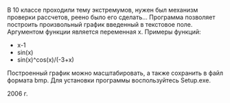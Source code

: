 В 10 классе проходили тему экстремумов, нужен был механизм проверки рассчетов, реено было его сделать...
Программа позволяет построить произвольный график введенный в текстовое поле. Аргументом функции является переменная х. Примеры функций:

- x-1
- sin(x)
- sin(x)^cos(x)/(-3+x)

Построенный график можно масштабировать, а также сохранить в файл формата bmp. Для установки программы воспользуйтесь Setup.exe.

2006 г.